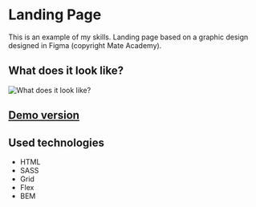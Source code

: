 # Landing Page

This is an example of my skills. Landing page based on a graphic design designed in Figma (copyright Mate Academy).

## What does it look like?

![What does it look like?](https://github.com/HaniaNassalska/layout_miami/blob/develop/readme.gif?raw=true)
## [Demo version](https://hanianassalska.github.io/layout_miami/)

## Used technologies
- HTML
- SASS
- Grid
- Flex
- BEM
